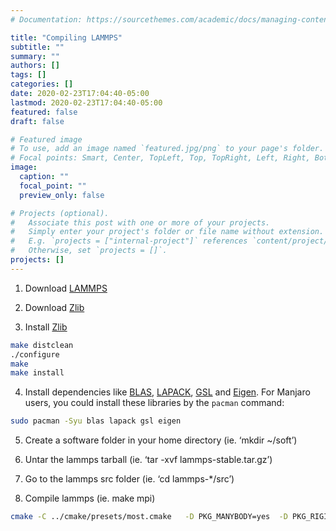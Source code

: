 ```yaml
---
# Documentation: https://sourcethemes.com/academic/docs/managing-content/

title: "Compiling LAMMPS"
subtitle: ""
summary: ""
authors: []
tags: []
categories: []
date: 2020-02-23T17:04:40-05:00
lastmod: 2020-02-23T17:04:40-05:00
featured: false
draft: false

# Featured image
# To use, add an image named `featured.jpg/png` to your page's folder.
# Focal points: Smart, Center, TopLeft, Top, TopRight, Left, Right, BottomLeft, Bottom, BottomRight.
image:
  caption: ""
  focal_point: ""
  preview_only: false

# Projects (optional).
#   Associate this post with one or more of your projects.
#   Simply enter your project's folder or file name without extension.
#   E.g. `projects = ["internal-project"]` references `content/project/deep-learning/index.md`.
#   Otherwise, set `projects = []`.
projects: []
---
```

1. Download [LAMMPS](http://lammps.sandia.gov/download.html)

2. Download [Zlib](https://www.zlib.net/)

3. Install [Zlib](https://www.zlib.net/)

  ``` bash
  make distclean
  ./configure
  make
  make install
  ```

4. Install dependencies like [BLAS](http://www.netlib.org/blas/), [LAPACK](http://www.netlib.org/lapack/), [GSL](https://www.gnu.org/software/gsl/) and [Eigen](http://eigen.tuxfamily.org/index.php?title=Main_Page). For Manjaro users, you could install these libraries by the `pacman` command:

``` bash
sudo pacman -Syu blas lapack gsl eigen
```

5. Create a software folder in your home directory (ie. ‘mkdir ~/soft’)

6. Untar the lammps tarball (ie. ‘tar -xvf lammps-stable.tar.gz’)

7. Go to the lammps src folder (ie. ‘cd lammps-*/src’)

8. Compile lammps (ie. make mpi)

``` bash
cmake -C ../cmake/presets/most.cmake   -D PKG_MANYBODY=yes  -D PKG_RIGID=yes -D PKG_MISC=yes -D PKG_USER-REAXC=yes -D PKG_MOLECULE=yes -D PKG_USER-DIFFRACTION=yes -D PKG_GPU=yes -D GPU_API=cuda -D GPU_ARCH=sm_75 -D CUDA_MPS_SUPPORT=yes -D PKG_COMPRESS=yes -D ZLIB_INCLUDE_DIR=/usr/local/include -D ZLIB_LIBRARIES=/usr/local/lib ../cmake  # configuration with (command-line) cmake
```
